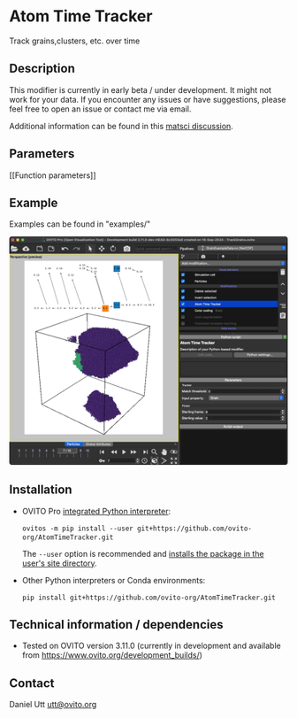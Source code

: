 # Atom Time Tracker 
Track grains,clusters, etc. over time

## Description
This modifier is currently in early beta / under development. It might not work for your data. If you encounter any issues or have suggestions, please feel free to open an issue or contact me via email.

Additional information can be found in this [matsci discussion](https://matsci.org/t/how-to-track-grain-size-of-a-grain-across-timesteps/57924/2?u=utt).

## Parameters 
[[Function parameters]]

## Example
Examples can be found in "examples/"

![example image](examples/TemporaryExampleImage.png)

## Installation
- OVITO Pro [integrated Python interpreter](https://docs.ovito.org/python/introduction/installation.html#ovito-pro-integrated-interpreter):
  ```
  ovitos -m pip install --user git+https://github.com/ovito-org/AtomTimeTracker.git
  ``` 
  The `--user` option is recommended and [installs the package in the user's site directory](https://pip.pypa.io/en/stable/user_guide/#user-installs).

- Other Python interpreters or Conda environments:
  ```
  pip install git+https://github.com/ovito-org/AtomTimeTracker.git
  ```

## Technical information / dependencies
- Tested on OVITO version 3.11.0 (currently in development and available from https://www.ovito.org/development_builds/)

## Contact
Daniel Utt utt@ovito.org